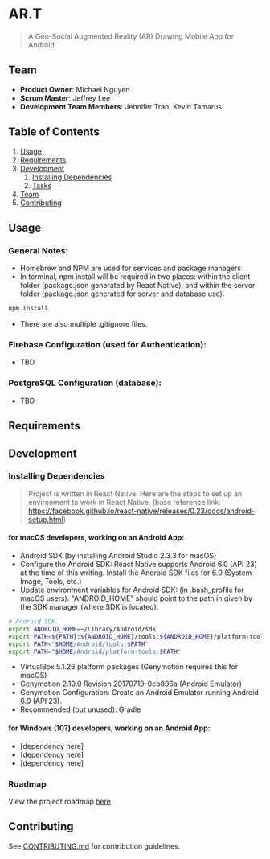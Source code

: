 # AR.T

> A Geo-Social Augmented Reality (AR) Drawing Mobile App for Android


## Team

  - __Product Owner__: Michael Nguyen
  - __Scrum Master__: Jeffrey Lee
  - __Development Team Members__: Jennifer Tran, Kevin Tamarus


## Table of Contents

1. [Usage](#Usage)
1. [Requirements](#requirements)
1. [Development](#development)
    1. [Installing Dependencies](#installing-dependencies)
    1. [Tasks](#tasks)
1. [Team](#team)
1. [Contributing](#contributing)

## Usage

### General Notes:
- Homebrew and NPM are used for services and package managers
- In terminal, npm install will be required in two places: within the client folder (package.json generated by React Native), and within the server folder (package.json generated for server and database use).
```sh
npm install
```
- There are also multiple .gitignore files.

### Firebase Configuration (used for Authentication):
- TBD

### PostgreSQL Configuration (database):
- TBD


## Requirements

## Development

### Installing Dependencies

> Project is written in React Native. Here are the steps to set up an environment to work in React Native. (base reference link: https://facebook.github.io/react-native/releases/0.23/docs/android-setup.html)

#### for macOS developers, working on an Android App:

- Android SDK (by installing Android Studio 2.3.3 for macOS)
- Configure the Android SDK: React Native supports Android 6.0 (API 23) at the time of this writing. Install the Android SDK files for 6.0 (System Image, Tools, etc.)
- Update environment variables for Android SDK: (in .bash_profile for macOS users). "ANDROID_HOME" should point to the path in given by the SDK manager (where SDK is located).
```sh
# Android SDK
export ANDROID_HOME=~/Library/Android/sdk
export PATH=${PATH}:${ANDROID_HOME}/tools:${ANDROID_HOME}/platform-tools
export PATH="$HOME/Android/tools:$PATH"
export PATH="$HOME/Android/platform-tools:$PATH"
```
- VirtualBox 5.1.26 platform packages (Genymotion requires this for macOS)
- Genymotion 2.10.0 Revision 20170719-0eb896a (Android Emulator)
- Genymotion Configuration: Create an Android Emulator running Android 6.0 (API 23).
- Recommended (but unused): Gradle

#### for Windows (10?) developers, working on an Android App:

- [dependency here]
- [dependency here]
- [dependency here]



### Roadmap

View the project roadmap [here](LINK_TO_PROJECT_ISSUES)


## Contributing

See [CONTRIBUTING.md](CONTRIBUTING.md) for contribution guidelines.



